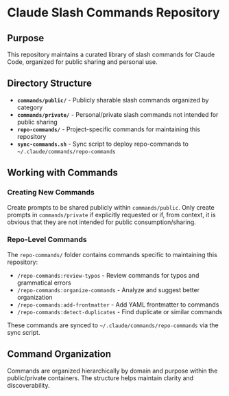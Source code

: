# Claude Slash Commands Repository

## Purpose

This repository maintains a curated library of slash commands for Claude Code, organized for public sharing and personal use.

## Directory Structure

- **`commands/public/`** - Publicly sharable slash commands organized by category
- **`commands/private/`** - Personal/private slash commands not intended for public sharing
- **`repo-commands/`** - Project-specific commands for maintaining this repository
- **`sync-commands.sh`** - Sync script to deploy repo-commands to `~/.claude/commands/repo-commands`

## Working with Commands

### Creating New Commands

Create prompts to be shared publicly within `commands/public`. Only create prompts in `commands/private` if explicitly requested or if, from context, it is obvious that they are not intended for public consumption/sharing.

### Repo-Level Commands

The `repo-commands/` folder contains commands specific to maintaining this repository:
- `/repo-commands:review-typos` - Review commands for typos and grammatical errors
- `/repo-commands:organize-commands` - Analyze and suggest better organization
- `/repo-commands:add-frontmatter` - Add YAML frontmatter to commands
- `/repo-commands:detect-duplicates` - Find duplicate or similar commands

These commands are synced to `~/.claude/commands/repo-commands` via the sync script.

## Command Organization

Commands are organized hierarchically by domain and purpose within the public/private containers. The structure helps maintain clarity and discoverability.